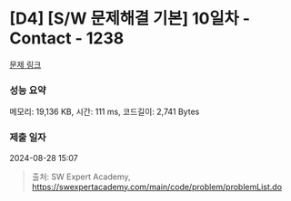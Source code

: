 # [D4] [S/W 문제해결 기본] 10일차 - Contact - 1238 

[문제 링크](https://swexpertacademy.com/main/code/problem/problemDetail.do?contestProbId=AV15B1cKAKwCFAYD) 

### 성능 요약

메모리: 19,136 KB, 시간: 111 ms, 코드길이: 2,741 Bytes

### 제출 일자

2024-08-28 15:07



> 출처: SW Expert Academy, https://swexpertacademy.com/main/code/problem/problemList.do